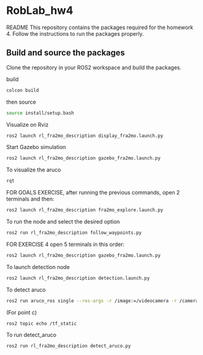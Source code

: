 # RobLab_hw4
README
This repository contains the packages required for the homework 4.
Follow the instructions to run the packages properly.

## Build and source the packages
Clone the repository in your ROS2 workspace and build the packages.

build
```bash
colcon build
```
then source

```bash
source install/setup.bash
```

Visualize on Rviz

```bash
ros2 launch rl_fra2mo_description display_fra2mo.launch.py
```

Start Gazebo simulation
```bash
ros2 launch rl_fra2mo_description gazebo_fra2mo.launch.py
```

To visualize the aruco
```bash
rqt
```

FOR GOALS EXERCISE, after running the previous commands, open 2 terminals and then: 

```bash
ros2 launch rl_fra2mo_description fra2mo_explore.launch.py
```

To run the node and select the desired option

```bash
ros2 run rl_fra2mo_description follow_waypoints.py
```

FOR EXERCISE 4 open 5 terminals in this order:

```bash
ros2 launch rl_fra2mo_description gazebo_fra2mo.launch.py
```

To launch detection node
```bash
ros2 launch rl_fra2mo_description detection.launch.py
```

To detect aruco

```bash
ros2 run aruco_ros single --ros-args -r /image:=/videocamera -r /camera_info:=/camera_info -p marker_id:=115 -p marker_size:=0.1 -p reference_frame:=camera_link_optical -p marker_frame:=aruco_marker_frame -p camera_frame:=camera_link_optical
```

(For point c)

```bash
ros2 topic echo /tf_static
```

To run detect_aruco
```bash
ros2 run rl_fra2mo_description detect_aruco.py
```

